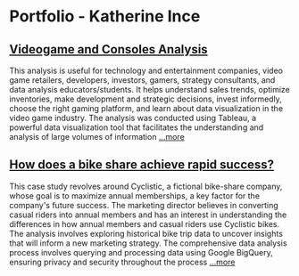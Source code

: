 # **Portfolio - Katherine Ince**

## [Videogame and Consoles Analysis](https://public.tableau.com/views/Game_Analysis_17114165189500/DashboardTopconsoleswiththehighestsalesbyregion?:language=es-ES&publish=yes&:sid=&:display_count=n&:origin=viz_share_link)
This analysis is useful for technology and entertainment companies, video game retailers, developers, investors, gamers, strategy consultants, and data analysis educators/students. It helps understand sales trends, optimize inventories, make development and strategic decisions, invest informedly, choose the right gaming platform, and learn about data visualization in the video game industry. The analysis was conducted using Tableau, a powerful data visualization tool that facilitates the understanding and analysis of large volumes of information [...more](https://public.tableau.com/views/Game_Analysis_17114165189500/DashboardTopconsoleswiththehighestsalesbyregion?:language=es-ES&publish=yes&:sid=&:display_count=n&:origin=viz_share_link)


## [How does a bike share achieve rapid success?](https://katherinei03.github.io/Navigating-Success-in-Bike-Share/)
This case study revolves around Cyclistic, a fictional bike-share company, whose goal is to maximize annual memberships, a key factor for the company's future success. The marketing director believes in converting casual riders into annual members and has an interest in understanding the differences in how annual members and casual riders use Cyclistic bikes. The analysis involves exploring historical bike trip data to uncover insights that will inform a new marketing strategy.
The comprehensive data analysis process involves querying and processing data using Google BigQuery, ensuring privacy and security throughout the process [...more](https://katherinei03.github.io/Navigating-Success-in-Bike-Share/)

